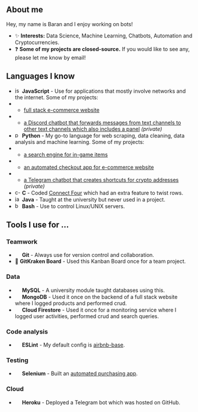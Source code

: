 ## About me

Hey, my name is Baran and I enjoy working on bots!

- ✨ **Interests:** Data Science, Machine Learning, Chatbots, Automation and Cryptocurrencies.
- ❓ **Some of my projects are closed-source.** If you would like to see any, please let me know by email!


## Languages I know

- <img src="https://seeklogo.com/images/J/javascript-logo-8892AEFCAC-seeklogo.com.png" alt="js-logo" width="15"/> **JavaScript** - Use for applications that mostly involve networks and the internet. Some of my projects:
- - [full stack e-commerce website](https://youtu.be/9uSfgO9fq6A)
- - [a Discord chatbot that forwards messages from text channels to other text channels which also includes a panel](https://github.com/cjxe/dcBOT_mirror_bot) *(private)*
- <img src="https://upload.wikimedia.org/wikipedia/commons/thumb/c/c3/Python-logo-notext.svg/1024px-Python-logo-notext.svg.png" alt="py-logo" width="15"/> **Python** - My go-to language for web scraping, data cleaning, data analysis and machine learning. Some of my projects:
- - [a search engine for in-game items](https://github.com/cjxe/EZ-skin-price-aggregator)
- - [an automated checkout app for e-commerce website](https://github.com/cjxe/supreme-auto-checkout)
- - [a Telegram chatbot that creates shortcuts for crypto addresses](https://github.com/cjxe/custom-telegram-bot-1) *(private)*
- <img src="https://upload.wikimedia.org/wikipedia/commons/thumb/1/18/C_Programming_Language.svg/1200px-C_Programming_Language.svg.png" alt="c-logo" width="15"/> **C** - Coded [Connect Four](https://cf.geekdo-images.com/I_ZPIWEvFlrMa8caT4UD-w__opengraph/img/kyLinLT_XujloY21Omjf5p7q1SA=/fit-in/1200x630/filters:strip_icc()/pic859430.jpg) which had an extra feature to twist rows.
- <img src="https://seeklogo.com/images/J/java-logo-7F8B35BAB3-seeklogo.com.png" alt="java-logo" width="15"/> **Java** - Taught at  the university but never used in a project.
- <img src="https://upload.wikimedia.org/wikipedia/commons/thumb/4/4b/Bash_Logo_Colored.svg/1200px-Bash_Logo_Colored.svg.png" alt="bash-logo" width="15"/> **Bash** - Use to control Linux/UNIX servers.

## Tools I use for ...

### Teamwork
- <img src="https://git-scm.com/images/logos/downloads/Git-Icon-1788C.png" width="15"/> **Git** - Always use for version control and collaboration.
- 📝 **GitKraken Board** - Used this Kanban Board once for a team project.

### Data
- <img src="https://cdn.worldvectorlogo.com/logos/mysql-6.svg" width="15"/> **MySQL** - A university module taught databases using this.
- <img src="https://cdn.worldvectorlogo.com/logos/mongodb-icon-1.svg" width="15"/> **MongoDB** - Used it once on the backend of a full stack website where I logged products and performed crud.
- <img src="https://seeklogo.com/images/F/firestore-logo-3828671CC5-seeklogo.com.png" width="15"/> **Cloud Firestore** - Used it once for a monitoring service where I logged user activities, performed crud and search queries.

### Code analysis
- <img src="https://cdn.worldvectorlogo.com/logos/eslint-1.svg" width="15"/> **ESLint** - My default config is [airbnb-base](https://www.npmjs.com/package/eslint-config-airbnb-base).

### Testing
- <img src="https://upload.wikimedia.org/wikipedia/commons/d/d5/Selenium_Logo.png" width="15"/> **Selenium** - Built an [automated purchasing app](https://github.com/cjxe/supreme-auto-checkout).

### Cloud
- <img src="https://image.flaticon.com/icons/png/512/873/873120.png" width="15"/> **Heroku** - Deployed a Telegram bot which was hosted on GitHub.
